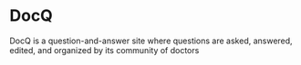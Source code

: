 # DocQ
DocQ is a question-and-answer site where questions are asked, answered, edited, and organized by its community of doctors
